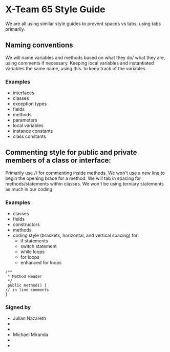 # X-Team 65 Style Guide




We are all using similar style guides to prevent spaces vs tabs, using tabs primarily. 

## Naming conventions

We will name variables and methods based on what they do/ what they are, using comments if necessary. Keeping local variables and instantiated variables the same name, using this. to keep track of the variables.

### Examples
* interfaces
* classes
* exception types
* fields
* methods
* parameters
* local variables
* instance constants
* class constants

## Commenting style for public and private members of a class or interface:

Primarily use // for commenting inside methods. We won't use a new line to begin the opening brace for a method. We will tab in spacing for methods/statements within classes. We won't be using terniary statements as much in our coding.

### Examples

* classes
* fields
* constructors
* methods
* coding style (brackets, horizontal, and vertical spacing) for:
  * if statements
  * switch statement
  * while loops
  * for loops
  * enhanced for loops
  
```
/**
 * Method Header
 */
 public method() {
// in line comments
}
```




### Signed by
* Julian Nazareth
*
*
* Michael Miranda
*
*
